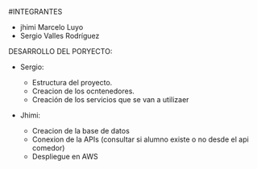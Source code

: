#INTEGRANTES
- jhimi Marcelo Luyo
- Sergio Valles Rodríguez

DESARROLLO DEL PORYECTO:
 * Sergio:
    - Estructura del proyecto.
    - Creacion de los ocntenedores.
    - Creación de los servicios que se van a utilizaer

* Jhimi:
    - Creacion de la base de datos
    - Conexion de la APIs (consultar si alumno existe o no desde el api comedor)
    - Despliegue en AWS